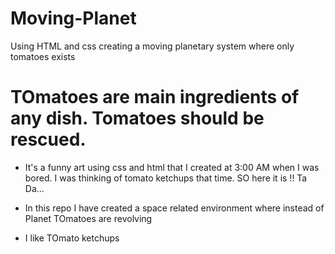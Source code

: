# Moving-Planet
Using HTML and css creating a moving planetary system where only tomatoes exists

# TOmatoes are main ingredients of any dish. Tomatoes should be rescued. 
- It's a funny art using css and html that I created at 3:00 AM when I was bored. I was thinking of tomato ketchups that time. SO here it is !! Ta Da...

- In this repo I have created a space related environment where instead of Planet TOmatoes are revolving
- I like TOmato ketchups
